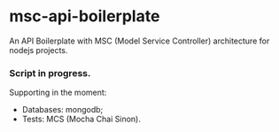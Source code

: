# msc-api-boilerplate
An API Boilerplate with MSC (Model Service Controller) architecture for nodejs projects.

### Script in progress.
Supporting in the moment:
 - Databases: mongodb;
 - Tests: MCS (Mocha Chai Sinon).
